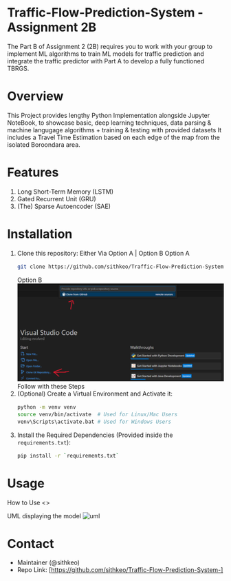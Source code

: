 # Traffic-Flow-Prediction-System - Assignment 2B
The Part B of Assignment 2 (2B) requires you to work with your group to implement ML algorithms to train ML models for traffic prediction and integrate the traffic predictor with Part A to develop a fully functioned TBRGS.

# Overview 
This Project provides lengthy Python Implementation alongside Jupyter NoteBook, to showcase basic, deep learning techniques, data parsing & machine langugage algorithms + training & testing with provided datasets
It includes a Travel Time Estimation based on each edge of the map from the isolated Boroondara area.

# Features
1. Long Short-Term Memory (LSTM)
2. Gated Recurrent Unit (GRU)
3. (The) Sparse Autoencoder (SAE)

# Installation
1. Clone this repository:
    Either Via Option A | Option B
    Option A
    ```bash
    git clone https://github.com/sithkeo/Traffic-Flow-Prediction-System-
    ```
    Option B
    ![evaluate](/images/clone.png)  <!-- Need to Grab Photo -->
    Follow with these Steps
2. (Optional) Create a Virtual Environment and Activate it:
    ```bash
    python -m venv venv
    source venv/bin/activate  # Used for Linux/Mac Users
    venv\Scripts\activate.bat # Used for Windows Users
    ```
3. Install the Required Dependencies (Provided inside the `requirements.txt`):
    ```bash
    pip install -r `requirements.txt`
    ```

# Usage
How to Use
<>


UML displaying the model
    ![uml](images/uml.png)  <!-- Need to Grab/Download Final Photo-->

# Contact
- Maintainer (@sithkeo)
- Repo Link: [https://github.com/sithkeo/Traffic-Flow-Prediction-System-]
